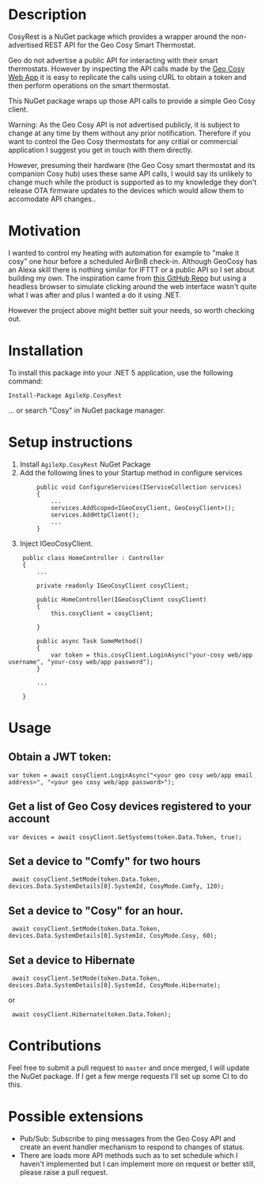# Description

CosyRest is a NuGet package which provides a wrapper around the non-advertised REST API for the Geo Cosy Smart Thermostat.

Geo do not advertise a public API for interacting with their smart thermostats. However by inspecting the API calls made by the [Geo Cosy Web App](https://cosy.geotogether.com/) it is easy to replicate the calls using cURL to obtain a token and then perform operations on the smart thermostat.

This NuGet package wraps up those API calls to provide a simple Geo Cosy client.

Warning: As the Geo Cosy API is not advertised publicly, it is subject to change at any time by them without any prior notification. Therefore if you want to control the Geo Cosy thermostats for any critial or commercial application I suggest you get in touch with them directly. 

However, presuming their hardware (the Geo Cosy smart thermostat and its companion Cosy hub) uses these same API calls, I would say its unlikely to change much while the product is supported as to my knowledge they don't release OTA firmware updates to the devices which would allow them to accomodate API changes..

# Motivation

I wanted to control my heating with automation for example to "make it cosy" one hour before a scheduled AirBnB check-in.
Although GeoCosy has an Alexa skill there is nothing similar for IFTTT or a public API so I set about building my own.
The inspiration came from [this GitHub Repo](https://github.com/Saggerus/HA-cosy-server) but using a headless browser to simulate clicking around the web interface wasn't quite what I was after and plus I wanted a do it using .NET.

However the project above might better suit your needs, so worth checking out.

# Installation

To install this package into your .NET 5 application, use the following command:

`Install-Package AgileXp.CosyRest`

... or search "Cosy" in NuGet package manager.

# Setup instructions

1. Install `AgileXp.CosyRest` NuGet Package
2. Add the following lines to your Startup method in configure services

```
        public void ConfigureServices(IServiceCollection services)
        {
            ...
            services.AddScoped<IGeoCosyClient, GeoCosyClient>();
            services.AddHttpClient();
            ...
        }
```

3. Inject IGeoCosyClient.

```
    public class HomeController : Controller
    {
        ...

        private readonly IGeoCosyClient cosyClient;

        public HomeController(IGeoCosyClient cosyClient)
        {
            this.cosyClient = cosyClient;

        }

        public async Task SomeMethod()
        {
            var token = this.cosyClient.LoginAsync("your-cosy web/app username", "your-cosy web/app password");
        }

        ...

    }
```

# Usage

## Obtain a JWT token:

```
var token = await cosyClient.LoginAsync("<your geo cosy web/app email address>", "<your geo cosy web/app password>");
```

## Get a list of Geo Cosy devices registered to your account

```
var devices = await cosyClient.GetSystems(token.Data.Token, true);
```

## Set a device to "Comfy" for two hours
```
 await cosyClient.SetMode(token.Data.Token, devices.Data.SystemDetails[0].SystemId, CosyMode.Comfy, 120);
```

## Set a device to "Cosy" for an hour.
```
 await cosyClient.SetMode(token.Data.Token, devices.Data.SystemDetails[0].SystemId, CosyMode.Cosy, 60);
```

## Set a device to Hibernate
```
 await cosyClient.SetMode(token.Data.Token, devices.Data.SystemDetails[0].SystemId, CosyMode.Hibernate);
```
or
```
 await cosyClient.Hibernate(token.Data.Token);
```

# Contributions

Feel free to submit a pull request to `master` and once merged, I will update the NuGet package. If I get a few merge requests I'll set up some CI to do this.

# Possible extensions

- Pub/Sub: Subscribe to ping messages from the Geo Cosy API and create an event handler mechanism to respond to changes of status.
- There are loads more API methods such as to set schedule which I haven't implemented but I can implement more on request or better still, please raise a pull request.
